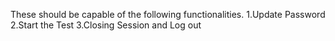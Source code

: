 These should be capable of the following functionalities.
1.Update Password
2.Start the Test
3.Closing Session and Log out
